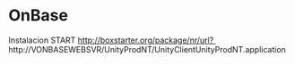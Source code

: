 # OnBase
Instalacion
START http://boxstarter.org/package/nr/url? 
http://VONBASEWEBSVR/UnityProdNT/UnityClientUnityProdNT.application
